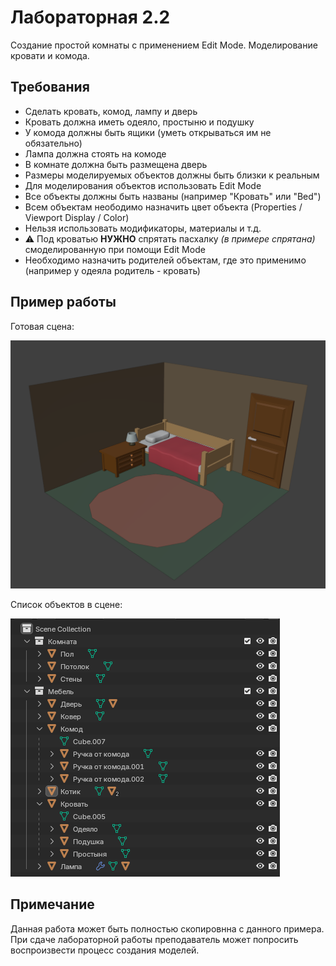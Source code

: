 # Лабораторная 2.2

Создание простой комнаты с применением Edit Mode. Моделирование кровати и комода.

## Требования

* Сделать кровать, комод, лампу и дверь
* Кровать должна иметь одеяло, простыню и подушку
* У комода должны быть ящики (уметь открываться им не обязательно)
* Лампа должна стоять на комоде
* В комнате должна быть размещена дверь
* Размеры моделируемых объектов должны быть близки к реальным
* Для моделирования объектов использовать Edit Mode
* Все объекты должны быть названы (например "Кровать" или "Bed")
* Всем объектам неободимо назначить цвет объекта (Properties / Viewport Display / Color)
* Нельзя использовать модификаторы, материалы и т.д.
* ⚠️ Под кроватью **НУЖНО** спрятать пасхалку _(в примере спрятана)_ смоделированную при помощи Edit Mode
* Необходимо назначить родителей объектам, где это применимо (например у одеяла родитель - кровать)

## Пример работы

Готовая сцена:

![Готовая сцена](examples/lab2_2_scene.png)

Список объектов в сцене:

![Список объектов в сцене](examples/lab2_2_outliner.png)

## Примечание

Данная работа может быть полностью скопировнна с данного примера. При сдаче лабораторной работы преподаватель может попросить воспроизвести процесс создания моделей.

